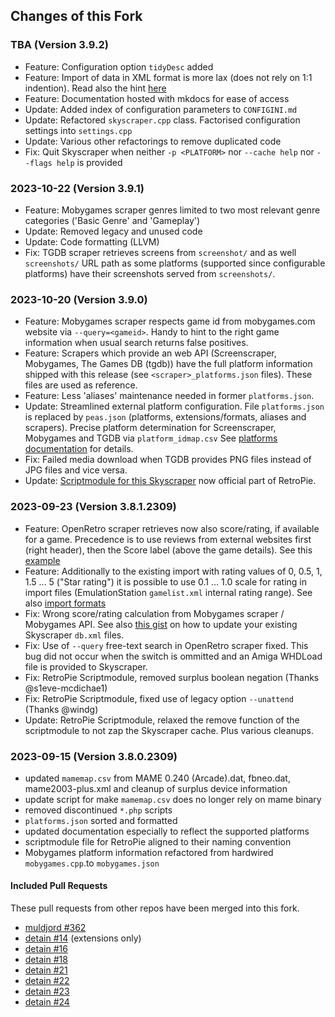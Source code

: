 ## Changes of this Fork

### TBA (Version 3.9.2)

-   Feature: Configuration option `tidyDesc` added
-   Feature: Import of data in XML format is more lax (does not rely on 1:1
    indention). Read also the hint
    [here](IMPORT.md#textual-data-definitions-file) 
-   Feature: Documentation hosted with mkdocs for ease of access
-   Update: Added index of configuration parameters to `CONFIGINI.md`
-   Update: Refactored `skyscraper.cpp` class. Factorised configuration settings
    into `settings.cpp`
-   Update: Various other refactorings to remove duplicated code    
-   Fix: Quit Skyscraper when neither `-p <PLATFORM>` nor `--cache help` nor
    `--flags help` is provided

### 2023-10-22 (Version 3.9.1)

-   Feature: Mobygames scraper genres limited to two most relevant genre
    categories ('Basic Genre' and 'Gameplay')
-   Update: Removed legacy and unused code
-   Update: Code formatting (LLVM)
-   Fix: TGDB scraper retrieves screens from `screenshot/` and as well
    `screenshots/` URL path as some platforms (supported since configurable
    platforms) have their screenshots served from `screenshots/`.

### 2023-10-20 (Version 3.9.0)

-   Feature: Mobygames scraper respects game id from mobygames.com website via
    `--query=<gameid>`. Handy to hint to the right game information when usual
    search returns false positives.
-   Feature: Scrapers which provide an web API (Screenscraper, Mobygames, The
    Games DB (tgdb)) have the full platform information shipped with this release
    (see `<scraper>_platforms.json` files). These files are used as reference.
-   Feature: Less 'aliases' maintenance needed in former `platforms.json`.
-   Update: Streamlined external platform configuration. File `platforms.json` is
    replaced by `peas.json` (platforms, extensions/formats, aliases and scrapers).
    Precise platform determination for Screenscraper, Mobygames and TGDB via
    `platform_idmap.csv` See [platforms documentation](PLATFORMS.md) for
    details.
-   Fix: Failed media download when TGDB provides PNG files instead of JPG files
    and vice versa.
-   Update: [Scriptmodule for this Skyscraper](https://github.com/RetroPie/RetroPie-Setup/blob/master/scriptmodules/supplementary/skyscraper.sh) now official part of RetroPie.

### 2023-09-23 (Version 3.8.1.2309)

-   Feature: OpenRetro scraper retrieves now also score/rating, if available for a
    game. Precedence is to use reviews from external websites first (right
    header), then the Score label (above the game details). See this
    [example](https://openretro.org/amiga/shadow-of-the-beast)
-   Feature: Additionally to the existing import with rating values of 0, 0.5, 1,
    1.5 ... 5 ("Star rating") it is possible to use 0.1 ... 1.0 scale for rating
    in import files (EmulationStation `gamelist.xml` internal rating range). See
    also [import formats](IMPORT.md#resource-formats)
-   Fix: Wrong score/rating calculation from Mobygames scraper / Mobygames API.
    See also [this
    gist](https://gist.github.com/Gemba/13f0accddcecd68a356721ebac020d76) on how
    to update your existing Skyscraper `db.xml` files.
-   Fix: Use of `--query` free-text search in OpenRetro scraper fixed. This bug
    did not occur when the switch is ommitted and an Amiga WHDLoad file is provided
    to Skyscraper.
-   Fix: RetroPie Scriptmodule, removed surplus boolean negation (Thanks
    @s1eve-mcdichae1)
-   Fix: RetroPie Scriptmodule, fixed use of legacy option `--unattend` (Thanks
    @windg)
-   Update: RetroPie Scriptmodule, relaxed the remove function of the scriptmodule
    to not zap the Skyscraper cache. Plus various cleanups.

### 2023-09-15 (Version 3.8.0.2309)

-   updated `mamemap.csv` from MAME 0.240 (Arcade).dat, fbneo.dat,
    mame2003-plus.xml and cleanup of surplus device information
-   update script for make `mamemap.csv` does no longer rely on mame binary
-   removed discontinued `*.php` scripts
-   `platforms.json` sorted and formatted
-   updated documentation especially to reflect the supported platforms
-   scriptmodule file for RetroPie aligned to their naming convention
-   Mobygames platform information refactored from hardwired `mobygames.cpp`.to
    `mobygames.json`

#### Included Pull Requests

These pull requests from other repos have been merged into this fork.

-   [muldjord #362](https://github.com/muldjord/skyscraper/pull/362)
-   [detain #14](https://github.com/detain/skyscraper/pull/14) (extensions only)
-   [detain #16](https://github.com/detain/skyscraper/pull/16)
-   [detain #18](https://github.com/detain/skyscraper/pull/18)
-   [detain #21](https://github.com/detain/skyscraper/pull/21)
-   [detain #22](https://github.com/detain/skyscraper/pull/22)
-   [detain #23](https://github.com/detain/skyscraper/pull/23)
-   [detain #24](https://github.com/detain/skyscraper/pull/24)

